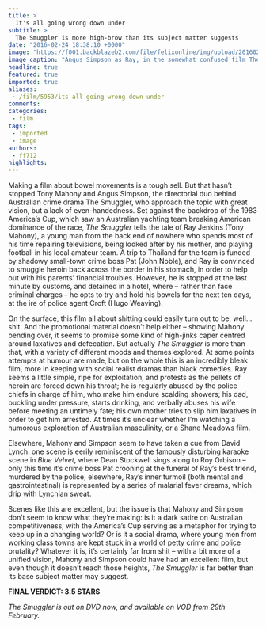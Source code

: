 ```yaml
---
title: >
  It's all going wrong down under
subtitle: >
  The Smuggler is more high-brow than its subject matter suggests
date: "2016-02-24 18:38:10 +0000"
image: "https://f001.backblazeb2.com/file/felixonline/img/upload/201602241835-ff712-mule-0-2000-0-1125-crop.jpg"
image_caption: "Angus Simpson as Ray, in the somewhat confused film The Smuggler"
headline: true
featured: true
imported: true
aliases:
 - /film/5953/its-all-going-wrong-down-under
comments:
categories:
 - film
tags:
 - imported
 - image
authors:
 - ff712
highlights:
---
```


Making a film about bowel movements is a tough sell. But that hasn’t stopped Tony Mahony and Angus Simpson, the directorial duo behind Australian crime drama The Smuggler, who approach the topic with great vision, but a lack of even-handedness. Set against the backdrop of the 1983 America’s Cup, which saw an Australian yachting team breaking American dominance of the race, _The Smuggler_ tells the tale of Ray Jenkins (Tony Mahony), a young man from the back end of nowhere who spends most of his time repairing televisions, being looked after by his mother, and playing football in his local amateur team. A trip to Thailand for the team is funded by shadowy small-town crime boss Pat (John Noble), and Ray is convinced to smuggle heroin back across the border in his stomach, in order to help out with his parents’ financial troubles. However, he is stopped at the last minute by customs, and detained in a hotel, where – rather than face criminal charges – he opts to try and hold his bowels for the next ten days, at the ire of police agent Croft (Hugo Weaving).

On the surface, this film all about shitting could easily turn out to be, well…shit. And the promotional material doesn’t help either – showing Mahony bending over, it seems to promise some kind of high-jinks caper centred around laxatives and defecation. But actually _The Smuggler_ is more than that, with a variety of different moods and themes explored. At some points attempts at humour are made, but on the whole this is an incredibly bleak film, more in keeping with social realist dramas than black comedies. Ray seems a little simple, ripe for exploitation, and protests as the pellets of heroin are forced down his throat; he is regularly abused by the police chiefs in charge of him, who make him endure scalding showers; his dad, buckling under pressure, starts drinking, and verbally abuses his wife before meeting an untimely fate; his own mother tries to slip him laxatives in order to get him arrested. At times it’s unclear whether I’m watching a humorous exploration of Australian masculinity, or a Shane Meadows film.

Elsewhere, Mahony and Simpson seem to have taken a cue from David Lynch: one scene is eerily reminiscent of the famously disturbing karaoke scene in _Blue Velvet_, where Dean Stockwell sings along to Roy Orbison – only this time it’s crime boss Pat crooning at the funeral of Ray’s best friend, murdered by the police; elsewhere, Ray’s inner turmoil (both mental and gastrointestinal) is represented by a series of malarial fever dreams, which drip with Lynchian sweat.

Scenes like this are excellent, but the issue is that Mahony and Simpson don’t seem to know what they’re making: is it a dark satire on Australian competitiveness, with the America’s Cup serving as a metaphor for trying to keep up in a changing world? Or is it a social drama, where young men from working class towns are kept stuck in a world of petty crime and police brutality? Whatever it is, it’s certainly far from shit – with a bit more of a unified vision, Mahony and Simpson could have had an excellent film, but even though it doesn’t reach those heights, _The Smuggler_ is far better than its base subject matter may suggest.

**FINAL VERDICT: 3.5 STARS**

_The Smuggler is out on DVD now, and available on VOD from 29th February._
